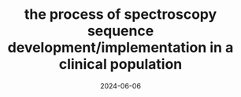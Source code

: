 ---
title: "the process of spectroscopy sequence development/implementation in a clinical population"
type: Seminar
speaker: Niels de Joode (Concordia University)
date: 2024-06-06
location: EV and online
---